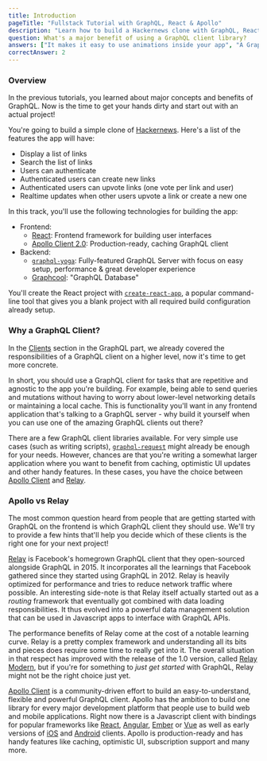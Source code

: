 ```yaml
---
title: Introduction
pageTitle: "Fullstack Tutorial with GraphQL, React & Apollo"
description: "Learn how to build a Hackernews clone with GraphQL, React & Apollo Client. Use create-react-app for the frontend and graphql-yoga & Graphcool for the backend."
question: What's a major benefit of using a GraphQL client library?
answers: ["It makes it easy to use animations inside your app", "A GraphQL client is mainly used to improve security", "It saves you from writing infrastructure code for networking and caching", "GraphQL clients don't provide actual advantages but it's always good to use 3rd party libraries"]
correctAnswer: 2
---
```


### Overview

In the previous tutorials, you learned about major concepts and benefits of GraphQL. Now is the time to get your hands dirty and start out with an actual project!

You're going to build a simple clone of [Hackernews](https://news.ycombinator.com/). Here's a list of the features the app will have:

- Display a list of links
- Search the list of links
- Users can authenticate
- Authenticated users can create new links
- Authenticated users can upvote links (one vote per link and user)
- Realtime updates when other users upvote a link or create a new one

In this track, you'll use the following technologies for building the app:

- Frontend:
  - [React](https://facebook.github.io/react/): Frontend framework for building user interfaces
  - [Apollo Client 2.0](https://github.com/apollographql/apollo-client): Production-ready, caching GraphQL client
- Backend:
  - [`graphql-yoga`](https://github.com/graphcool/graphql-yoga/): Fully-featured GraphQL Server with focus on easy setup, performance & great developer experience
  - [Graphcool](https://www.graph.cool/): "GraphQL Database"

You'll create the React project with [`create-react-app`](https://github.com/facebookincubator/create-react-app), a popular command-line tool that gives you a blank project with all required build configuration already setup.

### Why a GraphQL Client?

In the [Clients](/advanced/0-clients/) section in the GraphQL part, we already covered the responsibilities of a GraphQL client on a higher level, now it's time to get more concrete.

In short, you should use a GraphQL client for tasks that are repetitive and agnostic to the app you're building. For example, being able to send queries and mutations without having to worry about lower-level networking details or maintaining a local cache. This is functionality you'll want in any frontend application that's talking to a GraphQL server - why build it yourself when you can use one of the amazing GraphQL clients out there?

There are a few GraphQL client libraries available. For very simple use cases (such as writing scripts), [`graphql-request`](https://github.com/graphcool/graphql-request) might already be enough for your needs. However, chances are that you're writing a somewhat larger application where you want to benefit from caching, optimistic UI updates and other handy features. In these cases, you have the choice between [Apollo Client](https://github.com/apollographql/apollo-client) and [Relay](https://facebook.github.io/relay/).

### Apollo vs Relay

The most common question heard from people that are getting started with GraphQL on the frontend is which GraphQL client they should use. We'll try to provide a few hints that'll help you decide which of these clients is the right one for your next project!

[Relay](https://facebook.github.io/relay/) is Facebook's homegrown GraphQL client that they open-sourced alongside GraphQL in 2015. It incorporates all the learnings that Facebook gathered since they started using GraphQL in 2012. Relay is heavily optimized for performance and tries to reduce network traffic where possible. An interesting side-note is that Relay itself actually started out as a _routing_ framework that eventually got combined with data loading responsibilities. It thus evolved into a powerful data management solution that can be used in Javascript apps to interface with GraphQL APIs.

The performance benefits of Relay come at the cost of a notable learning curve. Relay is a pretty complex framework and understanding all its bits and pieces does require some time to really get into it. The overall situation in that respect has improved with the release of the 1.0 version, called [Relay Modern](https://facebook.github.io/relay/docs/relay-modern.html), but if you're for something to _just get started_ with GraphQL, Relay might not be the right choice just yet.

[Apollo Client](https://github.com/apollographql/apollo-client) is a community-driven effort to build an easy-to-understand, flexible and powerful GraphQL client. Apollo has the ambition to build one library for every major development platform that people use to build web and mobile applications. Right now there is a Javascript client with bindings for popular frameworks like [React](https://github.com/apollographql/react-apollo), [Angular](https://github.com/apollographql/apollo-angular), [Ember](https://github.com/bgentry/ember-apollo-client) or [Vue](https://github.com/Akryum/vue-apollo) as well as early versions of [iOS](https://github.com/apollographql/apollo-ios) and [Android](https://github.com/apollographql/apollo-android) clients. Apollo is production-ready and has handy features like caching, optimistic UI, subscription support and many more.